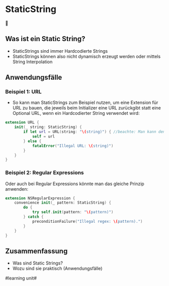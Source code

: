 # StaticString
💬
## Was ist ein Static String?
- StaticStrings sind immer Hardcodierte Strings
- StaticStrings können also nicht dynamisch erzeugt werden oder mittels String Interpolation

## Anwendungsfälle

### Beispiel 1: URL
- So kann man StaticStrings zum Beispiel nutzen, um eine Extension für URL zu bauen, die jeweils beim Initializer eine URL zurückgibt statt eine Optional URL, wenn ein Hardcodierter String verwendet wird:

```swift
extension URL {
    init(_ string: StaticString) {
        if let url = URL(string: "\(string)") { //beachte: Man kann den String nicht direkt übergeben
            self = url
        } else {
            fatalError("Illegal URL: \(string)")
        }
    }
}
```

### Beispiel 2: Regular Expressions
Oder auch bei Regular Expressions könnte man das gleiche Prinzip anwenden:

```swift
extension NSRegularExpression {
    convenience init(_ pattern: StaticString) {
        do {
            try self.init(pattern: "\(pattern)")
        } catch {
            preconditionFailure("Illegal regex: \(pattern).")
        }
    }
}
```

## Zusammenfassung
- Was sind Static Strings?
- Wozu sind sie praktisch (Anwendungsfälle)



#learning unit#